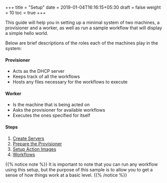 +++
title = "Setup"
date = 2019-01-04T16:16:15+05:30
draft = false
weight = 10
toc = true
+++

This guide will help you in setting up a minimal system of two machines, a provisioner and a worker, as well as run a sample workflow that will display a simple hello world.

Below are brief descriptions of the roles each of the machines play in the system:

#### Provisioner

- Acts as the DHCP server
- Keeps track of all the workflows
- Hosts any files necessary for the workflows to execute

#### Worker

- Is the machine that is being acted on
- Asks the provisioner for available workflows
- Executes the ones specified for itself

#### Steps

1. [Create Servers](/setup/create_servers/)
2. [Prepare the Provisioner](/setup/prep_provisioner/)
3. [Setup Action Images](/setup/action_images/)
4. [Workflows](/setup/workflows/)

{{% notice note %}}
It is important to note that you can run any workflow using this setup, but the purpose of this sample is to allow you to get a sense of how things work at a basic level.
{{% /notice %}}
